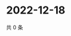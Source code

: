# 2022-12-18

共 0 条

<!-- BEGIN WEIBO -->
<!-- 最后更新时间 Sun Dec 18 2022 06:12:01 GMT+0800 (China Standard Time) -->

<!-- END WEIBO -->
